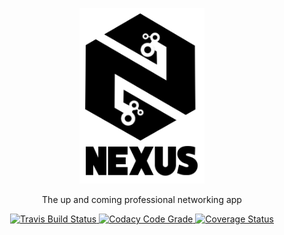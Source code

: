 <p align="center" >
  <img width=200 src="static/logo.png"/>
</p>


<p align="center">
 The up and coming professional networking app 
</p>

<p align="center">
  <a href="https://travis-ci.com/kimoantiqe/Nexus">
    <img src="https://travis-ci.com/kimoantiqe/Nexus.svg?branch=master"
      alt="Travis Build Status" />
  </a>

  <a href="https://www.codacy.com/app/Nexus/Nexus?utm_source=github.com&amp;utm_medium=referral&amp;utm_content=kimoantiqe/Nexus&amp;utm_campaign=Badge_Grade">
    <img src="https://api.codacy.com/project/badge/Grade/9e090f0a5cf14a5baf72145d284aa1e1"
      alt="Codacy Code Grade" />
<a href='https://coveralls.io/github/kimoantiqe/Nexus?branch=master'><img src='https://coveralls.io/repos/github/kimoantiqe/Nexus/badge.svg?branch=master&service=github' alt='Coverage Status' /></a>
</p>
<br>
